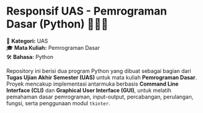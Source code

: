 # Responsif UAS - Pemrograman Dasar (Python) 🧑‍💻🐍

📁 **Kategori:** UAS  
🎓 **Mata Kuliah:** Pemrograman Dasar  
🛠️ **Bahasa:** Python 

Repository ini berisi dua program Python yang dibuat sebagai bagian dari **Tugas Ujian Akhir Semester (UAS)** untuk mata kuliah **Pemrograman Dasar**.  
Proyek mencakup implementasi antarmuka berbasis **Command Line Interface (CLI)** dan **Graphical User Interface (GUI)**, untuk melatih pemahaman dasar pemrograman, input-output, percabangan, perulangan, fungsi, serta penggunaan modul `tkinter`.
